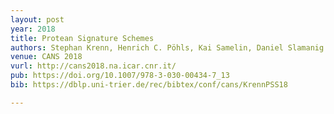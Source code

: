 ```yaml
---
layout: post
year: 2018
title: Protean Signature Schemes
authors: Stephan Krenn, Henrich C. Pöhls, Kai Samelin, Daniel Slamanig
venue: CANS 2018
vurl: http://cans2018.na.icar.cnr.it/
pub: https://doi.org/10.1007/978-3-030-00434-7_13
bib: https://dblp.uni-trier.de/rec/bibtex/conf/cans/KrennPSS18

---
```


